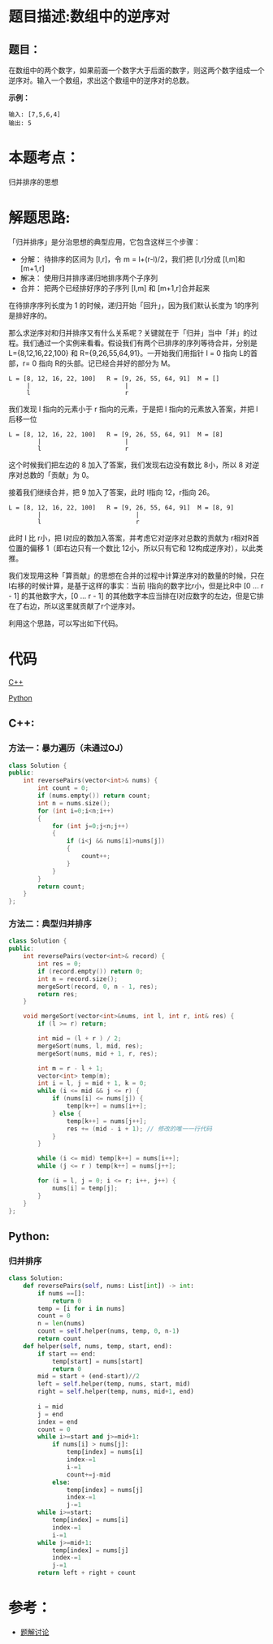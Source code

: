 # 题目描述:数组中的逆序对
## 题目：
在数组中的两个数字，如果前面一个数字大于后面的数字，则这两个数字组成一个逆序对。输入一个数组，求出这个数组中的逆序对的总数。

**示例：**
```
输入: [7,5,6,4]
输出: 5
```

# 本题考点：
  
  归并排序的思想
  
# 解题思路:
  
  「归并排序」是分治思想的典型应用，它包含这样三个步骤：

- 分解： 待排序的区间为 [l,r]，令 m = l+(r-l)/2，我们把 [l,r]分成 [l,m]和 [m+1,r]
- 解决： 使用归并排序递归地排序两个子序列
- 合并： 把两个已经排好序的子序列 [l,m] 和 [m+1,r]合并起来

在待排序序列长度为 1 的时候，递归开始「回升」，因为我们默认长度为 1的序列是排好序的。

那么求逆序对和归并排序又有什么关系呢？关键就在于「归并」当中「并」的过程。我们通过一个实例来看看。假设我们有两个已排序的序列等待合并，分别是 L={8,12,16,22,100} 和 R={9,26,55,64,91}。一开始我们用指针 l = 0 指向 L的首部，r= 0 指向 R的头部。记已经合并好的部分为 M。

```
L = [8, 12, 16, 22, 100]   R = [9, 26, 55, 64, 91]  M = []
     |                          |
     l                          r
```
我们发现 l 指向的元素小于 r 指向的元素，于是把 l 指向的元素放入答案，并把 l后移一位

```
L = [8, 12, 16, 22, 100]   R = [9, 26, 55, 64, 91]  M = [8]
        |                       |
        l                       r
```
这个时候我们把左边的 8 加入了答案，我们发现右边没有数比 8小，所以 8 对逆序对总数的「贡献」为 0。

接着我们继续合并，把 9 加入了答案，此时 l指向 12，r指向 26。

```
L = [8, 12, 16, 22, 100]   R = [9, 26, 55, 64, 91]  M = [8, 9]
        |                          |
        l                          r
```

此时 l 比 r小，把 l对应的数加入答案，并考虑它对逆序对总数的贡献为 r相对R首位置的偏移 1（即右边只有一个数比 12小，所以只有它和 12构成逆序对），以此类推。

我们发现用这种「算贡献」的思想在合并的过程中计算逆序对的数量的时候，只在l右移的时候计算，是基于这样的事实：当前 l指向的数字比r小，但是比R中 [0 ... r - 1] 的其他数字大，[0 ... r - 1] 的其他数字本应当排在l对应数字的左边，但是它排在了右边，所以这里就贡献了r个逆序对。

利用这个思路，可以写出如下代码。

# 代码

[C++](./InversePairs.cpp)

[Python](./InversePairs.py)

## C++:
### 方法一：暴力遍历（未通过OJ）
```c++
class Solution {
public:
    int reversePairs(vector<int>& nums) {
        int count = 0;
        if (nums.empty()) return count;
        int n = nums.size();
        for (int i=0;i<n;i++)
        {
            for (int j=0;j<n;j++)
            {
                if (i<j && nums[i]>nums[j])
                {
                    count++;
                }
            }
        }
        return count;
    }
};
```

### 方法二：典型归并排序
```c++
class Solution {
public:
    int reversePairs(vector<int>& record) {
        int res = 0;
        if (record.empty()) return 0;
        int n = record.size();
        mergeSort(record, 0, n - 1, res);
        return res;
    }

    void mergeSort(vector<int>&nums, int l, int r, int& res) {
        if (l >= r) return;

        int mid = (l + r ) / 2;
        mergeSort(nums, l, mid, res);
        mergeSort(nums, mid + 1, r, res);

        int m = r - l + 1;
        vector<int> temp(m);
        int i = l, j = mid + 1, k = 0;
        while (i <= mid && j <= r) {
            if (nums[i] <= nums[j]) {
                temp[k++] = nums[i++];
            } else {
                temp[k++] = nums[j++];
                res += (mid - i + 1); // 修改的唯一一行代码
            }
        }

        while (i <= mid) temp[k++] = nums[i++];
        while (j <= r ) temp[k++] = nums[j++];

        for (i = l, j = 0; i <= r; i++, j++) {
            nums[i] = temp[j];
        }
    }
};
```



## Python:
### 归并排序
```python
class Solution:
    def reversePairs(self, nums: List[int]) -> int:
        if nums ==[]:
            return 0
        temp = [i for i in nums]
        count = 0
        n = len(nums)
        count = self.helper(nums, temp, 0, n-1)
        return count
    def helper(self, nums, temp, start, end):
        if start == end:
            temp[start] = nums[start]
            return 0
        mid = start + (end-start)//2
        left = self.helper(temp, nums, start, mid)
        right = self.helper(temp, nums, mid+1, end)
        
        i = mid
        j = end
        index = end
        count = 0
        while i>=start and j>=mid+1:
            if nums[i] > nums[j]:
                temp[index] = nums[i]
                index-=1
                i-=1
                count+=j-mid
            else:
                temp[index] = nums[j]
                index-=1
                j-=1
        while i>=start:
            temp[index] = nums[i]
            index-=1
            i-=1
        while j>=mid+1:
            temp[index] = nums[j]
            index-=1
            j-=1
        return left + right + count
```

# 参考：
   - [题解讨论](https://www.nowcoder.com/questionTerminal/96bd6684e04a44eb80e6a68efc0ec6c5?f=discussion)
